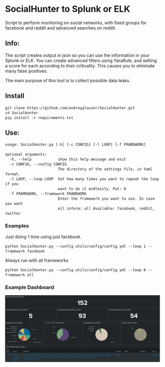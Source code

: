# SocialHunter to Splunk or ELK

Script to perform monitoring on social networks, with fixed groups for facebook and reddit and advanced searches on reddit.

## Info:

The script creates output in json so you can use the information in your Splunk or ELK. You can create advanced filters using YaraRule, and setting a score for each according to their criticality. This causes you to eliminate many false positives.

The main purpose of this tool is to collect possible data leaks.

## Install

```
git clone https://github.com/andreyglauzer/SocialHunter.git
cd SocialHunter
pip install -r requirements.txt
```

## Use:

```
usage: SocialHunter.py [-h] [-c CONFIG] [-l LOOP] [-f FRAMEWORK]

optional arguments:
  -h, --help            show this help message and exit
  -c CONFIG, --config CONFIG
                        The directory of the settings file, in Yaml format.
  -l LOOP, --loop LOOP  Set how many times you want to repeat the loop if you
                        want to do it endlessly. Put: 0
  -f FRAMEWORK, --framework FRAMEWORK
                        Enter the framework you want to use. In case you want
                        all inform: all Available: facebook, reddit, twitter

```

### Examples

Just doing 1 time using just facebook.

```
python SocialHunter.py --config utils/config/config.yml --loop 1 --framework facebook
```

Always run with all frameworks

```
python SocialHunter.py --config utils/config/config.yml --loop 0 --framework all
```

### Example Dashboard

<p align="center">
  <img src="utils/img/01.png">
</p>
